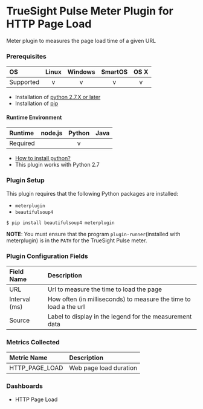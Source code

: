 TrueSight Pulse Meter Plugin for HTTP Page Load
===============================================

Meter plugin to measures the page load time of a given URL

### Prerequisites

|     OS    | Linux | Windows | SmartOS | OS X |
|:----------|:-----:|:-------:|:-------:|:----:|
| Supported |   v   |    v    |    v    |  v   |

- Installation of [python 2.7.X or later](https://wiki.python.org/moin/BeginnersGuide/Download)
- Installation of [pip](https://pip.pypa.io/en/stable/installing/)

#### Runtime Environment

|  Runtime | node.js | Python | Java |
|:---------|:-------:|:------:|:----:|
| Required |         |    v   |      |

* [How to install python?](https://wiki.python.org/moin/BeginnersGuide/Download)
* This plugin works with Python 2.7

### Plugin Setup

This plugin requires that the following Python packages are installed:

- `meterplugin`
- `beautifulsoup4`

```
$ pip install beautifulsoup4 meterplugin
```

**NOTE**: You must ensure that the program `plugin-runner`(installed with meterplugin) is in the `PATH` for the
TrueSight Pulse meter.

### Plugin Configuration Fields

|Field Name    |Description                                                      |
|:-------------|:----------------------------------------------------------------|
|URL           |Url to measure the time to load the page                         |
|Interval (ms) |How often (in milliseconds) to measure the time to load a the url|
|Source        |Label to display in the legend for the measurement data          |

### Metrics Collected

|Metric Name     |Description           |
|:---------------|:---------------------|
|HTTP\_PAGE\_LOAD|Web page load duration|

### Dashboards

- HTTP Page Load
